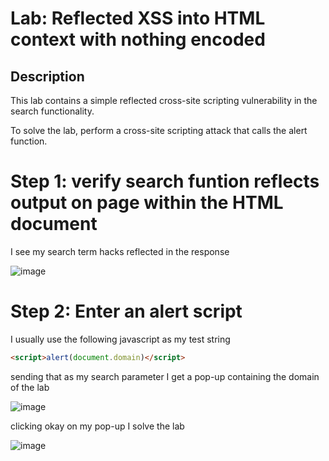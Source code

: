 # Lab: Reflected XSS into HTML context with nothing encoded

## Description

 This lab contains a simple reflected cross-site scripting vulnerability in the search functionality.

To solve the lab, perform a cross-site scripting attack that calls the alert function.

# Step 1: verify search funtion reflects output on page within the HTML document

I see my search term hacks reflected in the response

![image](https://user-images.githubusercontent.com/83407557/171456989-aecba642-2954-4214-93ac-4f02b8d60cb5.png)

# Step 2: Enter an alert script

I usually use the following javascript as my test string

```html
<script>alert(document.domain)</script>
```

sending that as my search parameter I get a pop-up containing the domain of the lab

![image](https://user-images.githubusercontent.com/83407557/171457595-3fe2052e-7e71-418d-b079-12f93e9f5c9e.png)

clicking okay on my pop-up I solve the lab

![image](https://user-images.githubusercontent.com/83407557/171457686-52d17eb4-fbd6-4f39-b243-78e5ae8f4a62.png)
